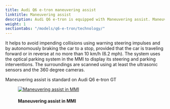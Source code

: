 ```yaml
---
title: Audi Q6 e-tron maneuvering assist
linktitle: Maneuvering assist
description: Audi Q6 e-tron is equipped with Maneuvering assist. Maneuvering assist recognizes moving and stationary objects larger than 10 centimeters (3.9 in), such as a pillar in a parking garage or a moving vehicle. 
weight: 1
sectiontabs: "/models/q6-e-tron/technology/"
---
```

<!-- markdownlint-disable MD033 -->

It helps to avoid impending collisions using warning steering impulses and by autonomously braking the car to a stop, provided that the car is traveling forward or in reverse at no more than 10 km/h (6.2 mph). The system uses the optical parking system in the MMI to display its steering and parking interventions. The surroundings are scanned using at least the ultrasonic sensors and the 360 degree cameras.

Maneuvering assist is standard on Audi Q6 e-tron GT

<figure>
    <a href="https://media.electrichasgoneaudi.net/multimedia/models/e-tron/technology/drivingassistance/maneuveringassist/manuveringassist.jpg">
        <img src="https://media.electrichasgoneaudi.net/multimedia/models/e-tron/technology/drivingassistance/maneuveringassist/manuveringassists.jpg"
        class="img-fluid" alt="Maneuvering assist in MMI" title="Maneuvering assist in MMI">
    </a>
    <figcaption><h4>Maneuvering assist in MMI</h4></figcaption>
</figure>
